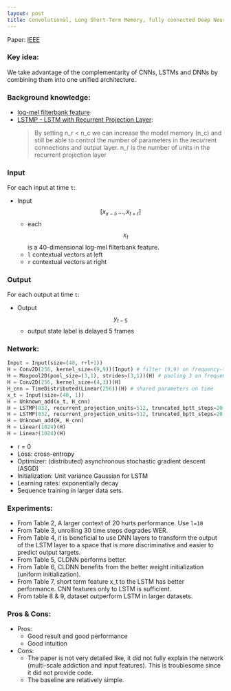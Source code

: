 ```yaml
---
layout: post
title: Convolutional, Long Short-Term Memory, fully connected Deep Neural Networks
---
```


Paper: [IEEE](http://ieeexplore.ieee.org/document/7178838/)  

### Key idea:
We take advantage of the complementarity of CNNs, LSTMs and DNNs by combining them into one unified architecture.

### Background knowledge:
* [log-mel filterbank feature](http://haythamfayek.com/2016/04/21/speech-processing-for-machine-learning.html)
* [LSTMP - LSTM with Recurrent Projection Layer](https://static.googleusercontent.com/media/research.google.com/en//pubs/archive/43905.pdf):  
    > By setting n_r < n_c we can increase the model memory (n_c) and still be able to control the number of parameters in the recurrent connections and output layer. n_r is the number of units in the recurrent projection layer

### Input 
For each input at time `t`:
* Input $$[x_{x-l},...,x_{t+r}]$$
    * each $$x_t$$ is a 40-dimensional log-mel filterbank feature.
    * `l` contextual vectors at left
    * `r` contextual vectors at right

### Output
For each output at time `t`:
* Output $$y_{t-5}$$
    * output state label is delayed 5 frames

### Network:
```python
Input = Input(size=(40, r+l+1))
H = Conv2D(256, kernel_size=(9,9))(Input) # filter (9,9) on frequency-time
H = Maxpool2D(pool_size=(3,1), strides=(3,1))(H) # pooling 3 on frequency only
H = Conv2D(256, kernel_size=(4,3))(H)
H_cnn = TimeDistributed(Linear(256))(H) # shared parameters on time
x_t = Input(size=(40, 1))
H = Unknown_add(x_t, H_cnn)
H = LSTMP(832, recurrent_projection_units=512, truncated_bptt_steps=20, return_sequence=True)(H)
H = LSTMP(832, recurrent_projection_units=512, truncated_bptt_steps=20, return_sequence=False)(H)
H = Unknown_add(H, H_cnn)
H = Linear(1024)(H)
H = Linear(1024)(H)
```
* r = 0
* Loss: cross-entropy
* Optimizer: (distributed) asynchronous stochastic gradient descent (ASGD)
* Initialization: Unit variance Gaussian for LSTM
* Learning rates: exponentially decay
* Sequence training in larger data sets.

### Experiments:
* From Table 2, A larger context of 20 hurts performance. Use `l=10`
* From Table 3, unrolling 30 time steps degrades WER.
* From Table 4, it is beneficial to use DNN layers to transform the output of the LSTM layer to a space that is more discriminative and easier to predict output targets.
* From Table 5, CLDNN performs better.
* From Table 6, CLDNN benefits from the better weight initialization (uniform initialization).
* From Table 7, short term feature x_t to the LSTM has better performance. CNN features only to LSTM is sufficient.
* From table 8 & 9, dataset outperform LSTM in larger datasets.

### Pros & Cons:
* Pros:
    * Good result and good performance
    * Good intuition
* Cons:
    * The paper is not very detailed like, it did not fully explain the network (multi-scale addiction and input features). This is troublesome since it did not provide code.
    * The baseline are relatively simple.



